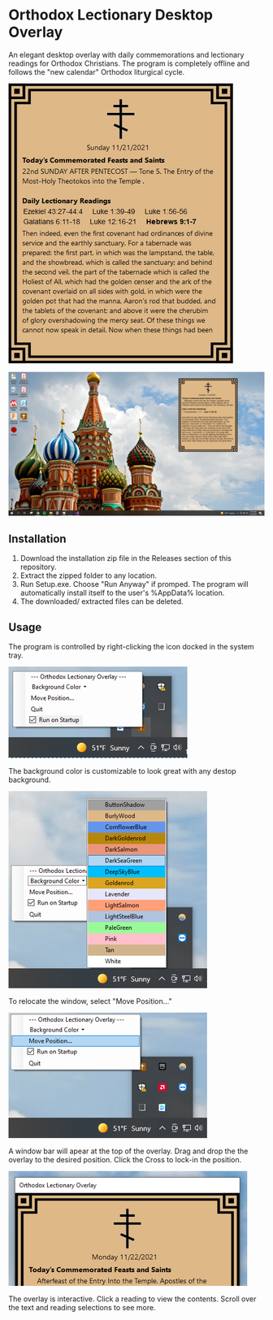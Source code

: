 # Orthodox Lectionary Desktop Overlay
An elegant desktop overlay with daily commemorations and lectionary readings for Orthodox Christians.
The program is completely offline and follows the "new calendar" Orthodox liturgical cycle.

![](Pictures/mainform.png)

![](Pictures/desktop.PNG)

## Installation
1. Download the installation zip file in the Releases section of this repository.
2. Extract the zipped folder to any location.
3. Run Setup.exe. Choose "Run Anyway" if promped. The program will automatically install itself to the user's %AppData% location.
4. The downloaded/ extracted files can be deleted.

## Usage
The program is controlled by right-clicking the icon docked in the system tray.

![](Pictures/menu.PNG)

The background color is customizable to look great with any destop background.

![](Pictures/colors.PNG)

To relocate the window, select "Move Position..." 

![](Pictures/moveposition.PNG)

A window bar will apear at the top of the overlay. Drag and drop the the overlay to the desired position. Click the Cross to lock-in the position.

![](Pictures/titlebar.PNG)

The overlay is interactive. Click a reading to view the contents. Scroll over the text and reading selections to see more.
